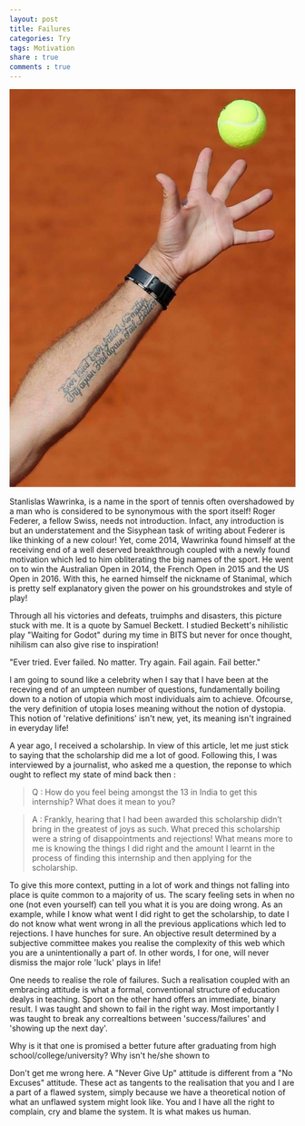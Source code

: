 ```yaml
---
layout: post
title: Failures
categories: Try
tags: Motivation
share : true
comments : true
---
```


![](/images/wawrinka.jpg)


Stanlislas Wawrinka, is a name in the sport of tennis often overshadowed by a man who is considered to be synonymous with the sport itself! Roger Federer, a fellow Swiss, needs not introduction. Infact, any introduction is but an understatement and the Sisyphean task of writing about Federer is like thinking of a new colour!
Yet, come 2014, Wawrinka found himself at the receiving end of a well deserved breakthrough coupled with a newly found motivation which led to him obliterating the big names of the sport. He went on to win the Australian Open in 2014, the French Open in 2015 and the US Open in 2016. With this, he earned himself the nickname of Stanimal, which is pretty self explanatory given the power on his groundstrokes and style of play! 

Through all his victories and defeats, truimphs and disasters, this picture stuck with me. It is a quote by Samuel Beckett. I studied Beckett's nihilistic play "Waiting for Godot" during my time in BITS but never for once thought, nihilism can also give rise to inspiration! 

"Ever tried. Ever failed. No matter. Try again. Fail again. Fail better."

I am going to sound like a celebrity when I say that I have been at the receving end of an umpteen number of questions, fundamentally boiling down to a notion of utopia which most individuals aim to achieve. Ofcourse, the very definition of utopia loses meaning without the notion of dystopia. This notion of 'relative definitions' isn't new, yet, its meaning isn't ingrained in everyday life!

A year ago, I received a scholarship. In view of this article, let me just stick to saying that the scholarship did me a lot of good. Following this, I was interviewed by a journalist, who asked me a question, the reponse to which ought to reflect my state of mind back then : 

> Q : How do you feel being amongst the 13 in India to get this internship? What does it mean to you?

> A : Frankly, hearing that I had been awarded this scholarship didn’t bring in the greatest of joys as such. What preced this scholarship were a string of disappointments and rejections! What means more to me is knowing the things I did right and the amount I learnt in the process of finding this internship and then applying for the scholarship.

To give this more context, putting in a lot of work and things not falling into place is quite common to a majority of us. The scary feeling sets in when no one (not even yourself) can tell you what it is you are doing wrong. As an example, while I know what went I did right to get the scholarship, to date I do not know what went wrong in all the previous applications which led to rejections. I have hunches for sure. An objective result determined by a subjective committee makes you realise the complexity of this web which you are a unintentionally a part of. In other words, I for one, will never dismiss the major role 'luck' plays in life!

One needs to realise the role of failures. Such a realisation coupled with an embracing attitude is what a formal, conventional structure of education dealys in teaching. Sport on the other hand offers an immediate, binary result. I was taught and shown to fail in the right way. Most importantly I was taught to break any correaltions between 'success/failures' and 'showing up the next day'. 

Why is it that one is promised a better future after graduating from high school/college/university? Why isn't he/she shown to

Don't get me wrong here. A "Never Give Up" attitude is different from a "No Excuses" attitude. These act as tangents to the realisation that you and I are a part of a flawed system, simply because we have a theoretical notion of what an unflawed system might look like. You and I have all the right to complain, cry and blame the system. It is what makes us human. 
